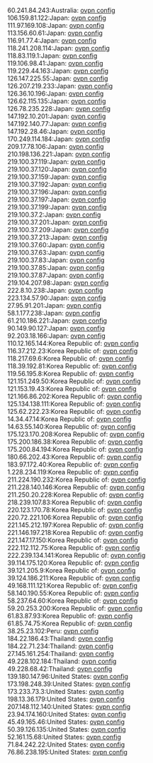 60.241.84.243:Australia: [ovpn config](vpn/60_241_84_243.ovpn)  
106.159.81.122:Japan: [ovpn config](vpn/106_159_81_122.ovpn)  
111.97.169.108:Japan: [ovpn config](vpn/111_97_169_108.ovpn)  
113.156.60.61:Japan: [ovpn config](vpn/113_156_60_61.ovpn)  
116.91.77.4:Japan: [ovpn config](vpn/116_91_77_4.ovpn)  
118.241.208.114:Japan: [ovpn config](vpn/118_241_208_114.ovpn)  
118.83.119.1:Japan: [ovpn config](vpn/118_83_119_1.ovpn)  
119.106.98.41:Japan: [ovpn config](vpn/119_106_98_41.ovpn)  
119.229.44.163:Japan: [ovpn config](vpn/119_229_44_163.ovpn)  
126.147.225.55:Japan: [ovpn config](vpn/126_147_225_55.ovpn)  
126.207.219.233:Japan: [ovpn config](vpn/126_207_219_233.ovpn)  
126.36.10.196:Japan: [ovpn config](vpn/126_36_10_196.ovpn)  
126.62.115.135:Japan: [ovpn config](vpn/126_62_115_135.ovpn)  
126.78.235.228:Japan: [ovpn config](vpn/126_78_235_228.ovpn)  
147.192.10.201:Japan: [ovpn config](vpn/147_192_10_201.ovpn)  
147.192.140.77:Japan: [ovpn config](vpn/147_192_140_77.ovpn)  
147.192.28.46:Japan: [ovpn config](vpn/147_192_28_46.ovpn)  
170.249.114.184:Japan: [ovpn config](vpn/170_249_114_184.ovpn)  
209.17.78.106:Japan: [ovpn config](vpn/209_17_78_106.ovpn)  
210.198.136.221:Japan: [ovpn config](vpn/210_198_136_221.ovpn)  
219.100.37.119:Japan: [ovpn config](vpn/219_100_37_119.ovpn)  
219.100.37.120:Japan: [ovpn config](vpn/219_100_37_120.ovpn)  
219.100.37.159:Japan: [ovpn config](vpn/219_100_37_159.ovpn)  
219.100.37.192:Japan: [ovpn config](vpn/219_100_37_192.ovpn)  
219.100.37.196:Japan: [ovpn config](vpn/219_100_37_196.ovpn)  
219.100.37.197:Japan: [ovpn config](vpn/219_100_37_197.ovpn)  
219.100.37.199:Japan: [ovpn config](vpn/219_100_37_199.ovpn)  
219.100.37.2:Japan: [ovpn config](vpn/219_100_37_2.ovpn)  
219.100.37.201:Japan: [ovpn config](vpn/219_100_37_201.ovpn)  
219.100.37.209:Japan: [ovpn config](vpn/219_100_37_209.ovpn)  
219.100.37.213:Japan: [ovpn config](vpn/219_100_37_213.ovpn)  
219.100.37.60:Japan: [ovpn config](vpn/219_100_37_60.ovpn)  
219.100.37.63:Japan: [ovpn config](vpn/219_100_37_63.ovpn)  
219.100.37.83:Japan: [ovpn config](vpn/219_100_37_83.ovpn)  
219.100.37.85:Japan: [ovpn config](vpn/219_100_37_85.ovpn)  
219.100.37.87:Japan: [ovpn config](vpn/219_100_37_87.ovpn)  
219.104.207.98:Japan: [ovpn config](vpn/219_104_207_98.ovpn)  
222.8.10.238:Japan: [ovpn config](vpn/222_8_10_238.ovpn)  
223.134.57.90:Japan: [ovpn config](vpn/223_134_57_90.ovpn)  
27.95.91.201:Japan: [ovpn config](vpn/27_95_91_201.ovpn)  
58.1.177.238:Japan: [ovpn config](vpn/58_1_177_238.ovpn)  
61.210.186.221:Japan: [ovpn config](vpn/61_210_186_221.ovpn)  
90.149.90.127:Japan: [ovpn config](vpn/90_149_90_127.ovpn)  
92.203.18.166:Japan: [ovpn config](vpn/92_203_18_166.ovpn)  
110.12.165.144:Korea Republic of: [ovpn config](vpn/110_12_165_144.ovpn)  
116.37.212.23:Korea Republic of: [ovpn config](vpn/116_37_212_23.ovpn)  
118.217.69.6:Korea Republic of: [ovpn config](vpn/118_217_69_6.ovpn)  
118.39.192.81:Korea Republic of: [ovpn config](vpn/118_39_192_81.ovpn)  
119.56.195.8:Korea Republic of: [ovpn config](vpn/119_56_195_8.ovpn)  
121.151.249.50:Korea Republic of: [ovpn config](vpn/121_151_249_50.ovpn)  
121.153.19.43:Korea Republic of: [ovpn config](vpn/121_153_19_43.ovpn)  
121.166.86.202:Korea Republic of: [ovpn config](vpn/121_166_86_202.ovpn)  
125.134.138.111:Korea Republic of: [ovpn config](vpn/125_134_138_111.ovpn)  
125.62.222.23:Korea Republic of: [ovpn config](vpn/125_62_222_23.ovpn)  
14.34.47.14:Korea Republic of: [ovpn config](vpn/14_34_47_14.ovpn)  
14.63.55.140:Korea Republic of: [ovpn config](vpn/14_63_55_140.ovpn)  
175.123.170.208:Korea Republic of: [ovpn config](vpn/175_123_170_208.ovpn)  
175.200.186.38:Korea Republic of: [ovpn config](vpn/175_200_186_38.ovpn)  
175.200.84.194:Korea Republic of: [ovpn config](vpn/175_200_84_194.ovpn)  
180.66.202.43:Korea Republic of: [ovpn config](vpn/180_66_202_43.ovpn)  
183.97.172.40:Korea Republic of: [ovpn config](vpn/183_97_172_40.ovpn)  
1.228.234.119:Korea Republic of: [ovpn config](vpn/1_228_234_119.ovpn)  
211.224.190.232:Korea Republic of: [ovpn config](vpn/211_224_190_232.ovpn)  
211.228.140.146:Korea Republic of: [ovpn config](vpn/211_228_140_146.ovpn)  
211.250.20.228:Korea Republic of: [ovpn config](vpn/211_250_20_228.ovpn)  
218.239.107.83:Korea Republic of: [ovpn config](vpn/218_239_107_83.ovpn)  
220.123.170.78:Korea Republic of: [ovpn config](vpn/220_123_170_78.ovpn)  
220.72.221.106:Korea Republic of: [ovpn config](vpn/220_72_221_106.ovpn)  
221.145.212.197:Korea Republic of: [ovpn config](vpn/221_145_212_197.ovpn)  
221.146.197.218:Korea Republic of: [ovpn config](vpn/221_146_197_218.ovpn)  
221.147.17.150:Korea Republic of: [ovpn config](vpn/221_147_17_150.ovpn)  
222.112.112.75:Korea Republic of: [ovpn config](vpn/222_112_112_75.ovpn)  
222.239.134.141:Korea Republic of: [ovpn config](vpn/222_239_134_141.ovpn)  
39.114.175.120:Korea Republic of: [ovpn config](vpn/39_114_175_120.ovpn)  
39.121.205.9:Korea Republic of: [ovpn config](vpn/39_121_205_9.ovpn)  
39.124.186.211:Korea Republic of: [ovpn config](vpn/39_124_186_211.ovpn)  
49.168.111.121:Korea Republic of: [ovpn config](vpn/49_168_111_121.ovpn)  
58.140.190.55:Korea Republic of: [ovpn config](vpn/58_140_190_55.ovpn)  
58.237.64.60:Korea Republic of: [ovpn config](vpn/58_237_64_60.ovpn)  
59.20.253.200:Korea Republic of: [ovpn config](vpn/59_20_253_200.ovpn)  
61.83.87.93:Korea Republic of: [ovpn config](vpn/61_83_87_93.ovpn)  
61.85.74.75:Korea Republic of: [ovpn config](vpn/61_85_74_75.ovpn)  
38.25.23.102:Peru: [ovpn config](vpn/38_25_23_102.ovpn)  
184.22.186.43:Thailand: [ovpn config](vpn/184_22_186_43.ovpn)  
184.22.71.234:Thailand: [ovpn config](vpn/184_22_71_234.ovpn)  
27.145.161.254:Thailand: [ovpn config](vpn/27_145_161_254.ovpn)  
49.228.102.184:Thailand: [ovpn config](vpn/49_228_102_184.ovpn)  
49.228.68.42:Thailand: [ovpn config](vpn/49_228_68_42.ovpn)  
139.180.147.96:United States: [ovpn config](vpn/139_180_147_96.ovpn)  
173.198.248.39:United States: [ovpn config](vpn/173_198_248_39.ovpn)  
173.233.73.3:United States: [ovpn config](vpn/173_233_73_3.ovpn)  
198.13.36.179:United States: [ovpn config](vpn/198_13_36_179.ovpn)  
207.148.112.140:United States: [ovpn config](vpn/207_148_112_140.ovpn)  
23.94.174.160:United States: [ovpn config](vpn/23_94_174_160.ovpn)  
45.49.165.46:United States: [ovpn config](vpn/45_49_165_46.ovpn)  
50.39.126.135:United States: [ovpn config](vpn/50_39_126_135.ovpn)  
52.161.15.68:United States: [ovpn config](vpn/52_161_15_68.ovpn)  
71.84.242.22:United States: [ovpn config](vpn/71_84_242_22.ovpn)  
76.86.238.195:United States: [ovpn config](vpn/76_86_238_195.ovpn)  
